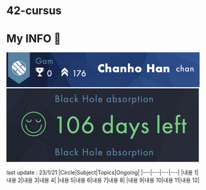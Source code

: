 # 42-cursus

# My INFO 🙂

![ex_screenshot](./img/info_1.jpg)
![ex_screenshot](./img/info_2.jpg)

last update : 23/1/21
|Circle|Subject|Topics|Ongoing|
|---|---|---|---|
|내용 1|내용 2|내용 3|내용 4|
|내용 5|내용 6|내용 7|내용 8|
|내용 9|내용 10|내용 11|내용 12|
